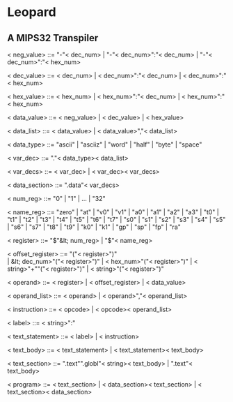 # Leopard

## A MIPS32 Transpiler

&lt; neg_value> ::= "-"&lt; dec_num> | "-"&lt; dec_num>":"&lt; dec_num> | "-"&lt; dec_num>":"&lt; hex_num>

&lt; dec_value> ::= &lt; dec_num> | &lt; dec_num>":"&lt; dec_num> | &lt; dec_num>":"&lt; hex_num>

&lt; hex_value> ::= &lt; hex_num> | &lt; hex_num>":"&lt; dec_num> | &lt; hex_num>":"&lt; hex_num>

&lt; data_value> ::= &lt; neg_value> | &lt; dec_value> | &lt; hex_value>

&lt; data_list> ::= &lt; data_value> | &lt; data_value>","&lt; data_list>

&lt; data_type> ::= "ascii" | "asciiz" | "word" | "half" | "byte" | "space"

&lt; var_dec> ::= "."&lt; data_type>&lt; data_list>

&lt; var_decs> ::= &lt; var_dec> | &lt; var_dec>&lt; var_decs>

&lt; data_section> ::= ".data"&lt; var_decs>

&lt; num_reg> ::= "0" | "1" | ... | "32"

&lt; name_reg> ::= "zero" | "at" | "v0" | "v1" | "a0" | "a1" | "a2" | "a3"
| "t0" | "t1" | "t2" | "t3" | "t4" | "t5" | "t6" | "t7"
| "s0" | "s1" | "s2" | "s3" | "s4" | "s5" | "s6" | "s7"
| "t8" | "t9" | "k0" | "k1" | "gp" | "sp" | "fp" | "ra"

&lt; register> ::= "$"&lt; num_reg> | "$"&lt; name_reg>

&lt; offset_register> ::= "("&lt; register>")"  
 | \&lt; dec_num>"("&lt; register>")"
| &lt; hex_num>"("&lt; register>")"
| &lt; string>"+""("&lt; register>")"
| &lt; string>"("&lt; register>")"

&lt; operand> ::= &lt; register> | &lt; offset_register> | &lt; data_value>

&lt; operand_list> ::= &lt; operand> | &lt; operand>","&lt; operand_list>

&lt; instruction> ::= &lt; opcode> | &lt; opcode>&lt; operand_list>

&lt; label> ::= &lt; string>":"

&lt; text_statement> ::= &lt; label> | &lt; instruction>

&lt; text_body> ::= &lt; text_statement> | &lt; text_statement>&lt; text_body>

&lt; text_section> ::= ".text"".globl"&lt; string>&lt; text_body> | ".text"&lt; text_body>

&lt; program> ::= &lt; text_section>
| &lt; data_section>&lt; text_section>
| &lt; text_section>&lt; data_section>
